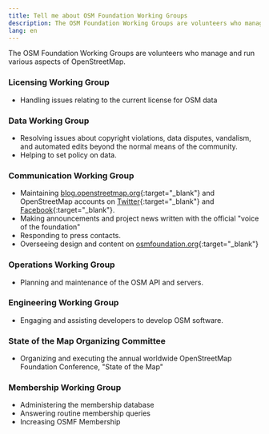 ```yaml
---
title: Tell me about OSM Foundation Working Groups
description: The OSM Foundation Working Groups are volunteers who manage and run various aspects of OpenStreetMap
lang: en
---
```


The OSM Foundation Working Groups are volunteers who manage and run various aspects of OpenStreetMap.

### Licensing Working Group

* Handling issues relating to the current license for OSM data

### Data Working Group

* Resolving issues about copyright violations, data disputes, vandalism, and automated edits beyond the normal means of the community.
* Helping to set policy on data.

### Communication Working Group

* Maintaining [blog.openstreetmap.org](https://blog.openstreetmap.org){:target="_blank"} and OpenStreetMap accounts on [Twitter](https://twitter.com/openstreetmap){:target="_blank"} and [Facebook](https://www.facebook.com/OpenStreetMap){:target="_blank"}.
* Making announcements and project news written with the official "voice of the foundation"
* Responding to press contacts.
* Overseeing design and content on [osmfoundation.org](https://wiki.osmfoundation.org){:target="_blank"}

### Operations Working Group

* Planning and maintenance of the OSM API and servers.

### Engineering Working Group

* Engaging and assisting developers to develop OSM software.

### State of the Map Organizing Committee

* Organizing and executing the annual worldwide OpenStreetMap Foundation Conference, "State of the Map"

<!--
### Local Chapters Working Group
* Responsible for running the process of setting up OSM Foundation local chapters.
-->

### Membership Working Group

* Administering the membership database
* Answering routine membership queries
* Increasing OSMF Membership
